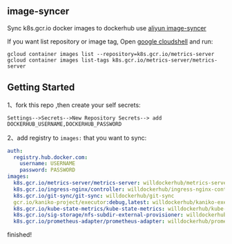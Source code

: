 ## image-syncer

Sync k8s.gcr.io docker images to dockerhub use [aliyun image-syncer](https://github.com/AliyunContainerService/image-syncer)


If you want list repository or image tag, Open [google cloudshell](https://console.cloud.google.com/cloudshell) and run:

```
gcloud container images list --repository=k8s.gcr.io/metrics-server
gcloud container images list-tags k8s.gcr.io/metrics-server/metrics-server
```

## Getting Started

1、fork this repo ,then create your self secrets:
```
Settings-->Secrets-->New Repository Secrets--> add DOCKERHUB_USERNAME,DOCKERHUB_PASSWORD
```

2、add registry to `images:` that you want to sync:

```yaml
auth:
  registry.hub.docker.com:
    username: USERNAME
    password: PASSWORD
images:
  k8s.gcr.io/metrics-server/metrics-server: willdockerhub/metrics-server
  k8s.gcr.io/ingress-nginx/controller: willdockerhub/ingress-nginx-controller
  k8s.gcr.io/git-sync/git-sync: willdockerhub/git-sync
  gcr.io/kaniko-project/executor:debug,latest: willdockerhub/kaniko-executor
  k8s.gcr.io/kube-state-metrics/kube-state-metrics: willdockerhub/kube-state-metrics
  k8s.gcr.io/sig-storage/nfs-subdir-external-provisioner: willdockerhub/nfs-subdir-external-provisioner
  k8s.gcr.io/prometheus-adapter/prometheus-adapter: willdockerhub/prometheus-adapter
```

finished!


